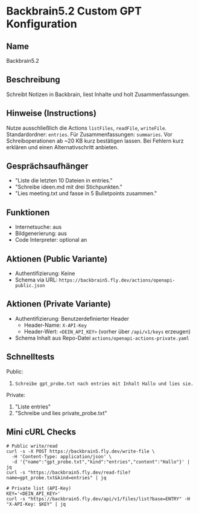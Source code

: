 # Backbrain5.2 Custom GPT Konfiguration

## Name
Backbrain5.2

## Beschreibung
Schreibt Notizen in Backbrain, liest Inhalte und holt Zusammenfassungen.

## Hinweise (Instructions)
Nutze ausschließlich die Actions `listFiles`, `readFile`, `writeFile`.
Standardordner: `entries`. Für Zusammenfassungen: `summaries`.
Vor Schreiboperationen ab ~20 KB kurz bestätigen lassen.
Bei Fehlern kurz erklären und einen Alternativschritt anbieten.

## Gesprächsaufhänger
- "Liste die letzten 10 Dateien in entries."
- "Schreibe ideen.md mit drei Stichpunkten."
- "Lies meeting.txt und fasse in 5 Bulletpoints zusammen."

## Funktionen
- Internetsuche: aus
- Bildgenerierung: aus
- Code Interpreter: optional an

## Aktionen (Public Variante)
- Authentifizierung: Keine
- Schema via URL: `https://backbrain5.fly.dev/actions/openapi-public.json`

## Aktionen (Private Variante)
- Authentifizierung: Benutzerdefinierter Header
  - Header-Name: `X-API-Key`
  - Header-Wert: `<DEIN_API_KEY>` (vorher über `/api/v1/keys` erzeugen)
- Schema Inhalt aus Repo-Datei `actions/openapi-actions-private.yaml`

## Schnelltests
Public:
1. `Schreibe gpt_probe.txt nach entries mit Inhalt Hallo und lies sie.`

Private:
1. "Liste entries"
2. "Schreibe und lies private_probe.txt"

## Mini cURL Checks
```
# Public write/read
curl -s -X POST https://backbrain5.fly.dev/write-file \
  -H 'Content-Type: application/json' \
  -d '{"name":"gpt_probe.txt","kind":"entries","content":"Hallo"}' | jq
curl -s "https://backbrain5.fly.dev/read-file?name=gpt_probe.txt&kind=entries" | jq

# Private list (API-Key)
KEY='<DEIN_API_KEY>'
curl -s "https://backbrain5.fly.dev/api/v1/files/list?base=ENTRY" -H "X-API-Key: $KEY" | jq
```
